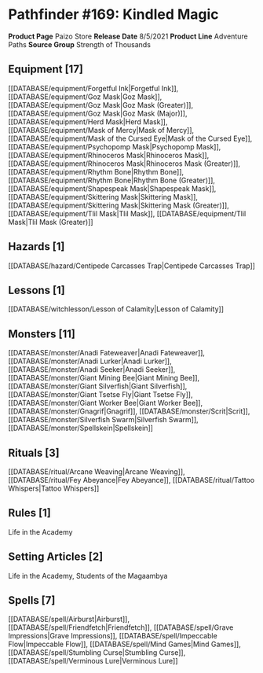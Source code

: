 ﻿---
id: '94'
name: Pathfinder 169. Kindled Magic
rarity: Common
rus_type_level: null
source: null
trait: null
type: Source

---
# Pathfinder #169: Kindled Magic

**Product Page** Paizo Store
**Release Date** 8/5/2021
**Product Line** Adventure Paths
**Source Group** Strength of Thousands

## Equipment [17]

[[DATABASE/equipment/Forgetful Ink|Forgetful Ink]], [[DATABASE/equipment/Goz Mask|Goz Mask]], [[DATABASE/equipment/Goz Mask|Goz Mask (Greater)]], [[DATABASE/equipment/Goz Mask|Goz Mask (Major)]], [[DATABASE/equipment/Herd Mask|Herd Mask]], [[DATABASE/equipment/Mask of Mercy|Mask of Mercy]], [[DATABASE/equipment/Mask of the Cursed Eye|Mask of the Cursed Eye]], [[DATABASE/equipment/Psychopomp Mask|Psychopomp Mask]], [[DATABASE/equipment/Rhinoceros Mask|Rhinoceros Mask]], [[DATABASE/equipment/Rhinoceros Mask|Rhinoceros Mask (Greater)]], [[DATABASE/equipment/Rhythm Bone|Rhythm Bone]], [[DATABASE/equipment/Rhythm Bone|Rhythm Bone (Greater)]], [[DATABASE/equipment/Shapespeak Mask|Shapespeak Mask]], [[DATABASE/equipment/Skittering Mask|Skittering Mask]], [[DATABASE/equipment/Skittering Mask|Skittering Mask (Greater)]], [[DATABASE/equipment/Tlil Mask|Tlil Mask]], [[DATABASE/equipment/Tlil Mask|Tlil Mask (Greater)]]

## Hazards [1]

[[DATABASE/hazard/Centipede Carcasses Trap|Centipede Carcasses Trap]]

## Lessons [1]

[[DATABASE/witchlesson/Lesson of Calamity|Lesson of Calamity]]

## Monsters [11]

[[DATABASE/monster/Anadi Fateweaver|Anadi Fateweaver]], [[DATABASE/monster/Anadi Lurker|Anadi Lurker]], [[DATABASE/monster/Anadi Seeker|Anadi Seeker]], [[DATABASE/monster/Giant Mining Bee|Giant Mining Bee]], [[DATABASE/monster/Giant Silverfish|Giant Silverfish]], [[DATABASE/monster/Giant Tsetse Fly|Giant Tsetse Fly]], [[DATABASE/monster/Giant Worker Bee|Giant Worker Bee]], [[DATABASE/monster/Gnagrif|Gnagrif]], [[DATABASE/monster/Scrit|Scrit]], [[DATABASE/monster/Silverfish Swarm|Silverfish Swarm]], [[DATABASE/monster/Spellskein|Spellskein]]

## Rituals [3]

[[DATABASE/ritual/Arcane Weaving|Arcane Weaving]], [[DATABASE/ritual/Fey Abeyance|Fey Abeyance]], [[DATABASE/ritual/Tattoo Whispers|Tattoo Whispers]]

## Rules [1]

Life in the Academy

## Setting Articles [2]

Life in the Academy, Students of the Magaambya

## Spells [7]

[[DATABASE/spell/Airburst|Airburst]], [[DATABASE/spell/Friendfetch|Friendfetch]], [[DATABASE/spell/Grave Impressions|Grave Impressions]], [[DATABASE/spell/Impeccable Flow|Impeccable Flow]], [[DATABASE/spell/Mind Games|Mind Games]], [[DATABASE/spell/Stumbling Curse|Stumbling Curse]], [[DATABASE/spell/Verminous Lure|Verminous Lure]]